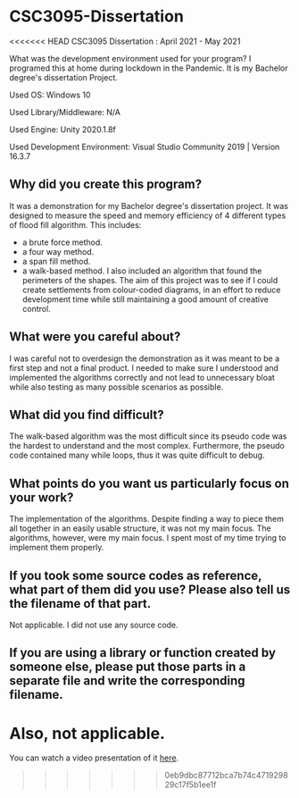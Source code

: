 # CSC3095-Dissertation

<<<<<<< HEAD
CSC3095 Dissertation : April 2021 - May 2021

What was the development environment used for your program?
I programed this at home during lockdown in the Pandemic. It is my Bachelor degree's dissertation Project.

Used OS: Windows 10

Used Library/Middleware: N/A

Used Engine: Unity 2020.1.8f

Used Development Environment: Visual Studio Community 2019 | Version 16.3.7

## Why did you create this program?
It was a demonstration for my Bachelor degree's dissertation project. It was designed to measure the speed and memory efficiency of 4 different types of flood fill algorithm.
This includes: 
- a brute force method.
- a four way method.
- a span fill method.
- a walk-based method.
I also included an algorithm that found the perimeters of the shapes. The aim of this project was to see if I could create settlements from colour-coded diagrams, in an effort to reduce development time while still maintaining a good amount of creative control.

## What were you careful about?
I was careful not to overdesign the demonstration as it was meant to be a first step and not a final product. I needed to make sure I understood and implemented the algorithms correctly and not lead to unnecessary bloat while also testing as many possible scenarios as possible. 

## What did you find difficult?
The walk-based algorithm was the most difficult since its pseudo code was the hardest to understand and the most complex. Furthermore, the pseudo code contained many while loops, thus it was quite difficult to debug.

## What points do you want us particularly focus on your work?
The implementation of the algorithms. Despite finding a way to piece them all together in an easily usable structure, it was not my main focus. The algorithms, however, were my main focus. I spent most of my time trying to implement them properly.

## If you took some source codes as reference, what part of them did you use? Please also tell us the filename of that part.
Not applicable. I did not use any source code.

## If you are using a library or function created by someone else, please put those parts in a separate file and write the corresponding filename.
Also, not applicable.
=======
You can watch a video presentation of it [here](youtube.com/watch?v=HVNwGBe0hbw&t=2s&ab_channel=JackHopkins).
>>>>>>> 0eb9dbc87712bca7b74c471929829c17f5b1ee1f

